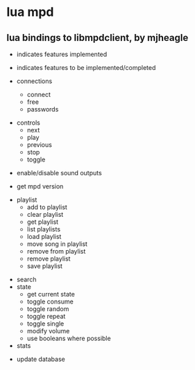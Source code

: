 lua mpd
=======

lua bindings to libmpdclient, by mjheagle
-----------------------------------------

* indicates features implemented
- indicates features to be implemented/completed

- connections
    * connect
    * free
    - passwords
* controls
    * next
    * play
    * previous
    * stop
    * toggle
- enable/disable sound outputs
* get mpd version
- playlist
    - add to playlist
    - clear playlist
    * get playlist
    - list playlists
    - load playlist
    - move song in playlist
    - remove from playlist
    - remove playlist
    - save playlist
* search
* state
    * get current state
    * toggle consume
    * toggle random
    * toggle repeat
    * toggle single
    * modify volume
    * use booleans where possible
* stats
- update database
